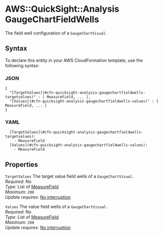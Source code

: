 # AWS::QuickSight::Analysis GaugeChartFieldWells<a name="aws-properties-quicksight-analysis-gaugechartfieldwells"></a>

The field well configuration of a `GaugeChartVisual`\.

## Syntax<a name="aws-properties-quicksight-analysis-gaugechartfieldwells-syntax"></a>

To declare this entity in your AWS CloudFormation template, use the following syntax:

### JSON<a name="aws-properties-quicksight-analysis-gaugechartfieldwells-syntax.json"></a>

```
{
  "[TargetValues](#cfn-quicksight-analysis-gaugechartfieldwells-targetvalues)" : [ MeasureField, ... ],
  "[Values](#cfn-quicksight-analysis-gaugechartfieldwells-values)" : [ MeasureField, ... ]
}
```

### YAML<a name="aws-properties-quicksight-analysis-gaugechartfieldwells-syntax.yaml"></a>

```
  [TargetValues](#cfn-quicksight-analysis-gaugechartfieldwells-targetvalues): 
    - MeasureField
  [Values](#cfn-quicksight-analysis-gaugechartfieldwells-values): 
    - MeasureField
```

## Properties<a name="aws-properties-quicksight-analysis-gaugechartfieldwells-properties"></a>

`TargetValues`  <a name="cfn-quicksight-analysis-gaugechartfieldwells-targetvalues"></a>
The target value field wells of a `GaugeChartVisual`\.  
*Required*: No  
*Type*: List of [MeasureField](aws-properties-quicksight-analysis-measurefield.md)  
*Maximum*: `200`  
*Update requires*: [No interruption](https://docs.aws.amazon.com/AWSCloudFormation/latest/UserGuide/using-cfn-updating-stacks-update-behaviors.html#update-no-interrupt)

`Values`  <a name="cfn-quicksight-analysis-gaugechartfieldwells-values"></a>
The value field wells of a `GaugeChartVisual`\.  
*Required*: No  
*Type*: List of [MeasureField](aws-properties-quicksight-analysis-measurefield.md)  
*Maximum*: `200`  
*Update requires*: [No interruption](https://docs.aws.amazon.com/AWSCloudFormation/latest/UserGuide/using-cfn-updating-stacks-update-behaviors.html#update-no-interrupt)